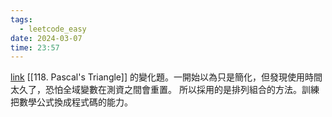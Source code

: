 ```yaml
---
tags:
  - leetcode_easy
date: 2024-03-07
time: 23:57
---
```

[link](https://leetcode.com/problems/pascals-triangle-ii/)
[[118. Pascal's Triangle]] 的變化題。一開始以為只是簡化，但發現使用時間太久了，恐怕全域變數在測資之間會重置。
所以採用的是排列組合的方法。訓練把數學公式換成程式碼的能力。